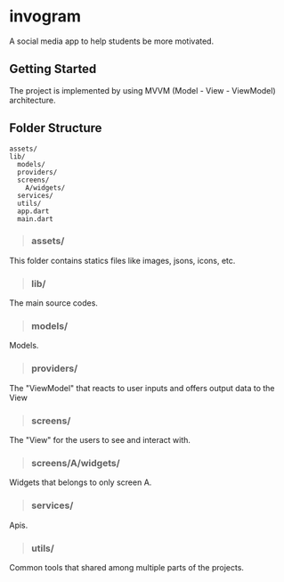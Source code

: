 # invogram

A social media app to help students be more motivated.

## Getting Started

The project is implemented by using MVVM (Model - View - ViewModel) architecture.

## Folder Structure

```
assets/
lib/
  models/
  providers/
  screens/
    A/widgets/
  services/
  utils/
  app.dart
  main.dart
```

> ### assets/

This folder contains statics files like images, jsons, icons, etc.

> ### lib/

The main source codes.

> ### models/

Models.

> ### providers/

The "ViewModel" that reacts to user inputs and offers output data to the View

> ### screens/

The "View" for the users to see and interact with.

> ### screens/A/widgets/

Widgets that belongs to only screen A.

> ### services/

Apis.

> ### utils/

Common tools that shared among multiple parts of the projects.
